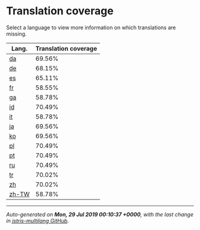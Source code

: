 <link rel="stylesheet" href="style.css">

# Translation coverage

Select a language to view more information on which translations are missing.

<table>
<thead>
    <tr>
        <th>Lang.</th>
        <th colspan="2">Translation coverage</th>
    </tr>
</thead>
<tbody>
    <tr><td><a href="da.html">da</a></td><td>69.56%</td><td>
        <div class="pb">
            <span class="pb-fill" style="width: 69.56%;"></span>
        </div>
    </td></tr>
    <tr><td><a href="de.html">de</a></td><td>68.15%</td><td>
        <div class="pb">
            <span class="pb-fill" style="width: 68.15%;"></span>
        </div>
    </td></tr>
    <tr><td><a href="es.html">es</a></td><td>65.11%</td><td>
        <div class="pb">
            <span class="pb-fill" style="width: 65.11%;"></span>
        </div>
    </td></tr>
    <tr><td><a href="fr.html">fr</a></td><td>58.55%</td><td>
        <div class="pb">
            <span class="pb-fill" style="width: 58.55%;"></span>
        </div>
    </td></tr>
    <tr><td><a href="ga.html">ga</a></td><td>58.78%</td><td>
        <div class="pb">
            <span class="pb-fill" style="width: 58.78%;"></span>
        </div>
    </td></tr>
    <tr><td><a href="id.html">id</a></td><td>70.49%</td><td>
        <div class="pb">
            <span class="pb-fill" style="width: 70.49%;"></span>
        </div>
    </td></tr>
    <tr><td><a href="it.html">it</a></td><td>58.78%</td><td>
        <div class="pb">
            <span class="pb-fill" style="width: 58.78%;"></span>
        </div>
    </td></tr>
    <tr><td><a href="ja.html">ja</a></td><td>69.56%</td><td>
        <div class="pb">
            <span class="pb-fill" style="width: 69.56%;"></span>
        </div>
    </td></tr>
    <tr><td><a href="ko.html">ko</a></td><td>69.56%</td><td>
        <div class="pb">
            <span class="pb-fill" style="width: 69.56%;"></span>
        </div>
    </td></tr>
    <tr><td><a href="pl.html">pl</a></td><td>70.49%</td><td>
        <div class="pb">
            <span class="pb-fill" style="width: 70.49%;"></span>
        </div>
    </td></tr>
    <tr><td><a href="pt.html">pt</a></td><td>70.49%</td><td>
        <div class="pb">
            <span class="pb-fill" style="width: 70.49%;"></span>
        </div>
    </td></tr>
    <tr><td><a href="ru.html">ru</a></td><td>70.49%</td><td>
        <div class="pb">
            <span class="pb-fill" style="width: 70.49%;"></span>
        </div>
    </td></tr>
    <tr><td><a href="tr.html">tr</a></td><td>70.02%</td><td>
        <div class="pb">
            <span class="pb-fill" style="width: 70.02%;"></span>
        </div>
    </td></tr>
    <tr><td><a href="zh.html">zh</a></td><td>70.02%</td><td>
        <div class="pb">
            <span class="pb-fill" style="width: 70.02%;"></span>
        </div>
    </td></tr>
    <tr><td><a href="zh-TW.html">zh-TW</a></td><td>58.78%</td><td>
        <div class="pb">
            <span class="pb-fill" style="width: 58.78%;"></span>
        </div>
    </td></tr>
</tbody></table>

-------------------

*Auto-generated on **Mon, 29 Jul 2019 00:10:37 +0000**, with the last change in [jstris-multilang GitHub](https://github.com/jezevec10/jstris-multilang/).*
